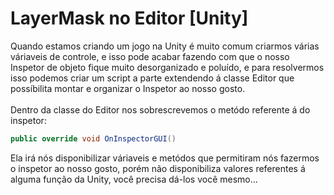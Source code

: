 # LayerMask no Editor [Unity] 

  Quando estamos criando um jogo na Unity é muito comum criarmos várias váriaveis de controle, e isso pode acabar fazendo com que o nosso Inspetor de objeto fique muito desorganizado e poluído, e para resolvermos isso podemos criar um script a parte extendendo á classe Editor que possíbilita montar e organizar o Inspetor ao nosso gosto. 
<br><br>
  Dentro da classe do Editor nos sobrescrevemos o metódo referente á do inspetor:
  ```cs 
  public override void OnInspectorGUI()
  ``` 
  Ela irá nós disponibilizar váriaveis e metódos que permitiram nós fazermos o inspetor ao nosso gosto, porém não disponibiliza valores referentes á alguma função da Unity, você precisa dá-los você mesmo...
  

